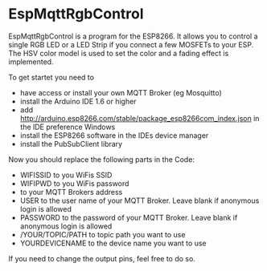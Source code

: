 # EspMqttRgbControl

EspMqttRgbControl is a program for the ESP8266. It allows you to control a single RGB LED or a LED Strip if you connect a few MOSFETs to your ESP. The HSV color model is used to set the color and a fading effect is implemented.


To get startet you need to
  - have access or install your own MQTT Broker (eg Mosquitto)
  - install the Arduino IDE 1.6 or higher
  - add http://arduino.esp8266.com/stable/package_esp8266com_index.json in the IDE preference Windows
  - install the ESP8266 software in the IDEs device manager
  - install the PubSubClient library

Now you should replace the following parts in the Code:
  - WIFISSID to you WiFis SSID
  - WIFIPWD to you WiFis password
  - to your MQTT Brokers address
  - USER to the user name of your MQTT Broker. Leave blank if anonymous login is allowed
  - PASSWORD to the password of your MQTT Broker. Leave blank if anonymous login is allowed
  - /YOUR/TOPIC/PATH to topic path you want to use
  - YOURDEVICENAME to the device name you want to use

If you need to change the output pins, feel free to do so.

    
